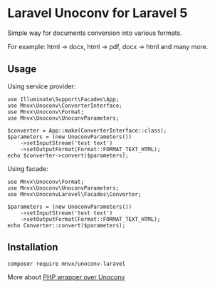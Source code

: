 # Laravel Unoconv for Laravel 5

Simple way for documents conversion into various formats.

For example: html -> docx, html -> pdf, docx -> html and many more.

## Usage

Using service provider:
```
use Illuminate\Support\Facades\App;
use Mnvx\Unoconv\ConverterInterface;
use Mnvx\Unoconv\Format;
use Mnvx\Unoconv\UnoconvParameters;

$converter = App::make(ConverterInterface::class);
$parameters = (new UnoconvParameters())
    ->setInputStream('test text')
    ->setOutputFormat(Format::FORMAT_TEXT_HTML);
echo $converter->convert($parameters);
```

Using facade:
```
use Mnvx\Unoconv\Format;
use Mnvx\Unoconv\UnoconvParameters;
use Mnvx\UnoconvLaravel\Facades\Converter;

$parameters = (new UnoconvParameters())
    ->setInputStream('test text')
    ->setOutputFormat(Format::FORMAT_TEXT_HTML);
echo Converter::convert($parameters);
```
## Installation

```
composer require mnvx/unoconv-laravel
```

More about [PHP wrapper over Unoconv](https://github.com/mnvx/unoconv)